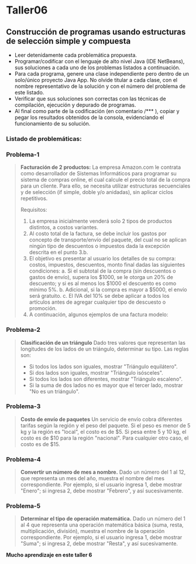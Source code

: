 # Taller06

## Construcción de programas usando estructuras de selección simple y compuesta

* Leer detenidamente cada problemática propuesta.
* Programar/codificar con el lenguaje de alto nivel Java (IDE NetBeans), sus soluciones a cada uno de los problemas listados a continuación. 
* Para cada programa, genere una clase independiente pero dentro de un solo/único proyecto Java App. No olvide titular a cada clase, con el nombre representativo de la solución y con el número del problema de este listado. 
* Verificar que sus soluciones son correctas con las técnicas de compilación, ejecución y depurado de programas.
* Al final como parte de la codificación (en comentario /*** ), copiar y pegar los resultados obtenidos de la consola, evidenciando el funcionamiento de su solución. 


### Listado de problemáticas:

### Problema-1
> **Facturación de 2 productos:** La empresa Amazon.com le contrata como desarrollador de Sistemas Informáticos para programar su sistema de compras online, el cual calcule el precio total de la compra para un cliente. Para ello, se necesita utilizar estructuras secuenciales y de selección (if simple, doble y/o anidadas), sin aplicar ciclos repetitivos.
> 
> Requisitos:
> 
> 1.	La empresa inicialmente venderá solo 2 tipos de productos distintos, a costos variantes. 
> 2.	Al costo total de la factura, se debe incluir los gastos por concepto de transporte/envío del paquete, del cual no se aplican ningún tipo de descuentos o impuestos dada la excepción descrita en el punto 3.b. 
> 3.	El objetivo es presentar al usuario los detalles de su compra: costos, impuestos, descuentos, monto final dadas las siguientes condiciones: 
> 	a.	Si el subtotal de la compra (sin descuentos o gastos de envío), supera los $1000, se le otorga un 20% de descuento; y si es al menos los $1000 el descuento es como mínimo 5%.
> 	b.	Adicional, si la compra es mayor a $5000, el envío será gratuito. 
> 	c.	El IVA del 10% se debe aplicar a todos los artículos antes de agregar cualquier tipo de descuesto o promoción. 
> 4.	A continuación, algunos ejemplos de una factura modelo: 


### Problema-2
> **Clasificación de un triángulo** Dado tres valores que representan las longitudes de los lados de un triángulo, determinar su tipo. Las reglas son:
> 
> - Si todos los lados son iguales, mostrar "Triángulo equilátero".
> - Si dos lados son iguales, mostrar "Triángulo isósceles".
> - Si todos los lados son diferentes, mostrar "Triángulo escaleno".
> - Si la suma de dos lados no es mayor que el tercer lado, mostrar "No es un triángulo".

### Problema-3
> **Costo de envío de paquetes** Un servicio de envío cobra diferentes tarifas según la región y el peso del paquete. Si el peso es menor de 5 kg y la región es "local", el costo es de $5. Si pesa entre 5 y 10 kg, el costo es de $10 para la región "nacional". Para cualquier otro caso, el costo es de $15.

### Problema-4
> **Convertir un número de mes a nombre.** Dado un número del 1 al 12, que representa un mes del año, muestra el nombre del mes correspondiente. Por ejemplo, si el usuario ingresa 1, debe mostrar "Enero"; si ingresa 2, debe mostrar "Febrero", y así sucesivamente.

### Problema-5
> **Determinar el tipo de operación matemática.** Dado un número del 1 al 4 que representa una operación matemática básica (suma, resta, multiplicación, división), muestra el nombre de la operación correspondiente. Por ejemplo, si el usuario ingresa 1, debe mostrar "Suma"; si ingresa 2, debe mostrar "Resta", y así sucesivamente.

**Mucho aprendizaje en este taller 6**
